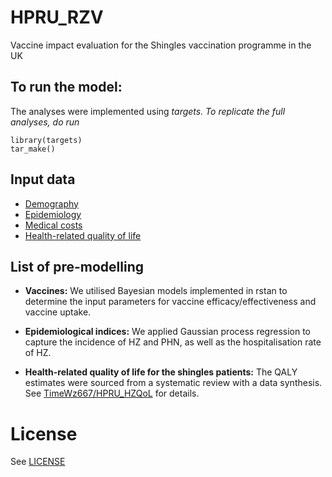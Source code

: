 # HPRU_RZV

Vaccine impact evaluation for the Shingles vaccination programme in the UK


## To run the model:

The analyses were implemented using *targets. To replicate the full analyses, do run*

```{r}
library(targets)
tar_make()
```

## Input data

-   [Demography](references/data_demography.md)
-   [Epidemiology](references/data_epidemiology.md)
-   [Medical costs](references/data_cost.md)
-   [Health-related quality of life](references/data_qol.md)

## List of pre-modelling

-   **Vaccines:** We utilised Bayesian models implemented in rstan to determine the input parameters for vaccine efficacy/effectiveness and vaccine uptake.

-   **Epidemiological indices:** We applied Gaussian process regression to capture the incidence of HZ and PHN, as well as the hospitalisation rate of HZ.

-   **Health-related quality of life for the shingles patients:** The QALY estimates were sourced from a systematic review with a data synthesis. See [TimeWz667/HPRU_HZQoL](https://github.com/TimeWz667/HPRU_HZQoL) for details.

# License

See [LICENSE](LICENSE)
